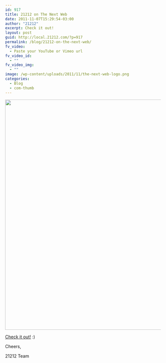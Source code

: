 ```yaml
---
id: 917
title: 21212 on The Next Web
date: 2011-11-07T15:29:54-03:00
author: "21212"
excerpt: Check it out!
layout: post
guid: http://local.21212.com/?p=917
permalink: /blog/21212-on-the-next-web/
fv_video:
  - Paste your YouTube or Vimeo url
fv_video_id:
  - ""
fv_video_img:
  - ""
image: /wp-content/uploads/2011/11/the-next-web-logo.png
categories:
  - Blog
  - com-thumb
---
```

[<img class="aligncenter size-full wp-image-919" src="http://local.21212.com/wp-content/uploads/2011/11/21212-TNW.jpg" alt="" width="540" height="744" srcset="http://localhost:8080/wp-content/uploads/2011/11/21212-TNW.jpg 540w, http://localhost:8080/wp-content/uploads/2011/11/21212-TNW-217x300.jpg 217w" sizes="(max-width: 540px) 100vw, 540px" />](http://thenextweb.com/la/2011/11/06/21212-accelerating-brazilian-startups-in-rio-de-janeiro-with-a-little-help-from-nyc/)

<a title="The Next Web" href="http://thenextweb.com/la/2011/11/06/21212-accelerating-brazilian-startups-in-rio-de-janeiro-with-a-little-help-from-nyc/" target="_blank">Check it out!</a> :)

Cheers,

21212 Team